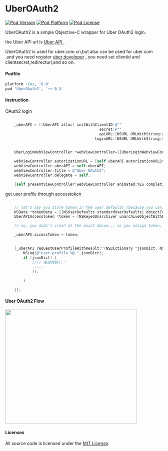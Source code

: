 # UberOAuth2
[![Pod Version](http://img.shields.io/cocoapods/v/UberOAuth2.svg?style=flat)](http://cocoadocs.org/docsets/UberOAuth2/)
[![Pod Platform](http://img.shields.io/cocoapods/p/UberOAuth2.svg?style=flat)](http://cocoadocs.org/docsets/UberOAuth2/)
[![Pod License](http://img.shields.io/cocoapods/l/UberOAuth2.svg?style=flat)](https://opensource.org/licenses/MIT)


UberOAuth2 is a simple Objective-C wrapper for Uber OAuth2 login.

the Uber API url is <a href = https://developer.uber.com/docs/api-overview> Uber API </a>.

UberOAuth2 is used for uber.com.cn,but also can be used for uber.com .and you need register [uber developer](https://developer.uber.com.cn) , you need set 
clientid and clientsecret,redirecturl,and so on.

#### Podfile

```ruby
platform :ios, '8.0'
pod 'UberOAuth2', '~> 0.3'
```

#### Instruction
OAuth2 login
```objective-c

    _uberAPI = [[UberAPI alloc] initWithClientID:@""
                                          secret:@""
                                          apiURL:[NSURL URLWithString:@"https://api.uber.com"]
                                        loginURL:[NSURL URLWithString:@"https://login.uber.com"]];


    UberLoginWebViewController *webViewController=[[UberLoginWebViewController alloc] init];
    
    webViewController.autorizationURL = [self.uberAPI autorizationURLStringWithScope:@"profile history places history_lite"];
    webViewController.uberAPI = self.uberAPI;
    webViewController.title = @"Uber OAuth2";
    webViewController.delegate = self;

    [self presentViewController:webViewController animated:YES completion:nil];

```


get user profile through accesstoken

```objective-c

    // let's say you store token in the user defaults (because you can!)
    NSData *tokenData = [[NSUserDefaults standardUserDefaults] objectForKey:@"UberAccessToken"];
    UberAPIAccessToken *token = [NSKeyedUnarchiver unarchiveObjectWithData:tokenData];

    // so, you didn't crash at the point above... so you assign token, and you can try...

    _uberAPI.accessToken = token;
    

    [_uberAPI requestUserProfileWithResult:^(NSDictionary *jsonDict, NSError *error){
        NSLog(@"user profile %@ ",jsonDict);
        if (jsonDict) {
            //// 主线程执行：
            .....
            });

        }
        
    }];

```

#### Uber OAuth2 Flow

<img  src="https://github.com/uberHackathon/UberOAuth2/blob/master/uberoauth2.png" width="421" height="365">





#### Licenses

All source code is licensed under the [MIT License](https://github.com/by-the-way/UberOAuth2/blob/master/LICENSE).
